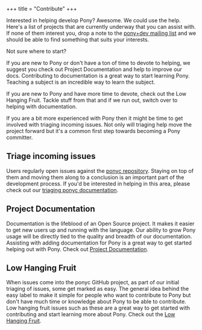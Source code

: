 +++
title = "Contribute"
+++

Interested in helping develop Pony? Awesome. We could use the help. Here's a list of projects that are currently underway that you can assist with. If none of them interest you, drop a note to the [pony+dev mailing list](https://pony.groups.io/g/dev) and we should be able to find something that suits your interests.

Not sure where to start?

If you are new to Pony or don't have a ton of time to devote to helping, we suggest you check out Project Documentation and help to improve our docs. Contributing to documentation is a great way to start learning Pony. Teaching a subject is an incredible way to learn the subject.

If you are new to Pony and have more time to devote, check out the Low Hanging Fruit. Tackle stuff from that and if we run out, switch over to helping with documentation.

If you are a bit more experienced with Pony then it might be time to get involved with triaging incoming issues. Not only will triaging help move the project forward but it's a common first step towards becoming a Pony committer.

## Triage incoming issues

Users regularly open issues against the [ponyc repository](https://github.com/ponylang/ponyc/issues). Staying on top of them and moving them along to a conclusion is an important part of the development process. If you'd be interested in helping in this area, please check out our [triaging ponyc documentation](triage).

## Project Documentation

Documentation is the lifeblood of an Open Source project. It makes it easier to get new users up and running with the language. Our ability to grow Pony usage will be directly tied to the quality and breadth of our documentation. Assisting with adding documentation for Pony is a great way to get started helping out with Pony. Check out [Project Documentation](project-documentation).

## Low Hanging Fruit

When issues come into the ponyc GitHub project, as part of our initial triaging of issues, some get marked as easy. The general idea behind the easy label to make it simple for people who want to contribute to Pony but don't have much time or knowledge about Pony to be able to contribute. Low hanging fruit issues such as these are a great way to get started with contributing and start learning more about Pony. Check out the [Low Hanging Fruit](https://github.com/ponylang/ponyc/issues?q=is:issue+is:open+label:%22difficulty:+1+-+easy%22).
